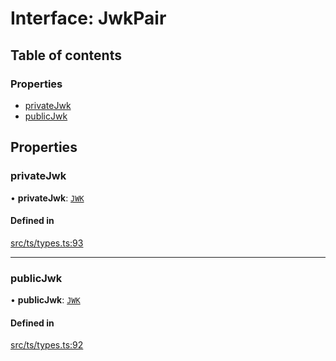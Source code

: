 # Interface: JwkPair

## Table of contents

### Properties

- [privateJwk](JwkPair.md#privatejwk)
- [publicJwk](JwkPair.md#publicjwk)

## Properties

### privateJwk

• **privateJwk**: [`JWK`](JWK.md)

#### Defined in

[src/ts/types.ts:93](https://gitlab.com/i3-market/code/wp3/t3.2/conflict-resolution/non-repudiation-library/-/blob/2c01284/src/ts/types.ts#L93)

___

### publicJwk

• **publicJwk**: [`JWK`](JWK.md)

#### Defined in

[src/ts/types.ts:92](https://gitlab.com/i3-market/code/wp3/t3.2/conflict-resolution/non-repudiation-library/-/blob/2c01284/src/ts/types.ts#L92)
